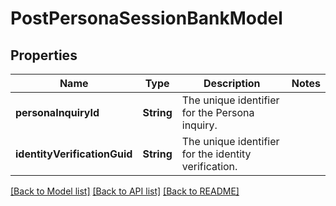 # PostPersonaSessionBankModel

## Properties
Name | Type | Description | Notes
------------ | ------------- | ------------- | -------------
**personaInquiryId** | **String** | The unique identifier for the Persona inquiry. | 
**identityVerificationGuid** | **String** | The unique identifier for the identity verification. | 

[[Back to Model list]](../README.md#documentation-for-models) [[Back to API list]](../README.md#documentation-for-api-endpoints) [[Back to README]](../README.md)


